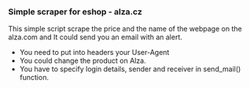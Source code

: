### Simple scraper for eshop - alza.cz
This simple script scrape the price and the name of the webpage on the alza.com and It could send you an email with an alert.

- You need to put into headers your User-Agent
- You could change the product on Alza.
- You have to specify login details, sender and receiver in send_mail() function.
